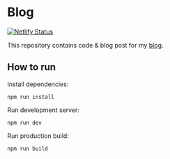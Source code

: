 # Blog

[![Netlify Status](https://api.netlify.com/api/v1/badges/76679400-2108-484e-b2a4-dccd71984e48/deploy-status)](https://app.netlify.com/sites/flamboyant-stallman-9dcf8d/deploys)

This repository contains code & blog post for my [blog](https://krzysztofzuraw.com).

## How to run

Install dependencies:

```shell
npm run install
```

Run development server:

```shell
npm run dev
```

Run production build:

```shell
npm run build
```
